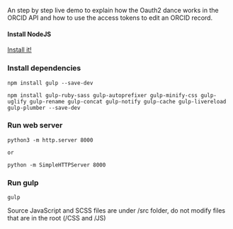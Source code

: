 An step by step live demo to explain how the Oauth2 dance works in the ORCID API and how to use the access tokens to edit an ORCID record.

#### Install NodeJS

[Install it!](https://nodejs.org/)

### Install dependencies

```
npm install gulp --save-dev
```

```
npm install gulp-ruby-sass gulp-autoprefixer gulp-minify-css gulp-uglify gulp-rename gulp-concat gulp-notify gulp-cache gulp-livereload gulp-plumber --save-dev
```

### Run web server

```
python3 -m http.server 8000

or

python -m SimpleHTTPServer 8000

```

### Run gulp

```
gulp
```

Source JavaScript and SCSS files are under /src folder, do not modify files that are in the root (/CSS and /JS)